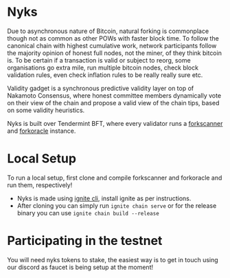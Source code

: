 # Nyks
 
Due to asynchronous nature of Bitcoin, natural forking is commonplace though not as common as other POWs with faster block time. To follow the canonical chain with highest cumulative work, network participants follow the majority opinion of honest full nodes, not the miner, of they think bitcoin is. To be certain if a transaction is valid or subject to reorg, some organisations go extra mile, run multiple bitcoin nodes, check block validation rules, even check inflation rules to be really really sure etc.

Validity gadget is a synchronous predictive validity layer on top of Nakamoto Consensus, where honest committee members dynamically vote on their view of the chain and propose a valid view of the chain tips, based on some validity heuristics. 

Nyks is built over Tendermint BFT, where every validator runs a [forkscanner](https://github.com/twilight-project/forkscanner) and [forkoracle](https://github.com/twilight-project/forkoracle-go) instance. 

# Local Setup
To run a local setup, first clone and compile forkscanner and forkoracle and run them, respectively!

* Nyks is made using [ignite cli](https://docs.ignite.com/guide/install), install ignite as per instructions. 
* After cloning you can simply run `ignite chain serve` or for the release binary you can use `ignite chain build --release`

# Participating in the testnet
You will need nyks tokens to stake, the easiest way is to get in touch using our discord as faucet is being setup at the moment!
